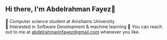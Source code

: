 
  <h2>Hi there, I'm Abdelrahman Fayez👋 </h2>

&#127979; Computer science student at Ainshams University <br>
🔭 Interested in Software Development & machine learning
&#128231; You can reach out to me at abdelrahmannfayez@gmail.com whenever you like.



<!--
**Abdelrahmannfayez/Abdelrahmannfayez** is a ✨ _special_ ✨ repository because its `README.md` (this file) appears on your GitHub profile.

Here are some ideas to get you started:

-  I’m currently working on ...
- 🌱 I’m currently learning ...
- 👯 I’m looking to collaborate on ...
- 🤔 I’m looking for help with ...
- 💬 Ask me about ...
- 📫 How to reach me: ...
- 😄 Pronouns: ...
- ⚡ Fun fact: ...
-->

